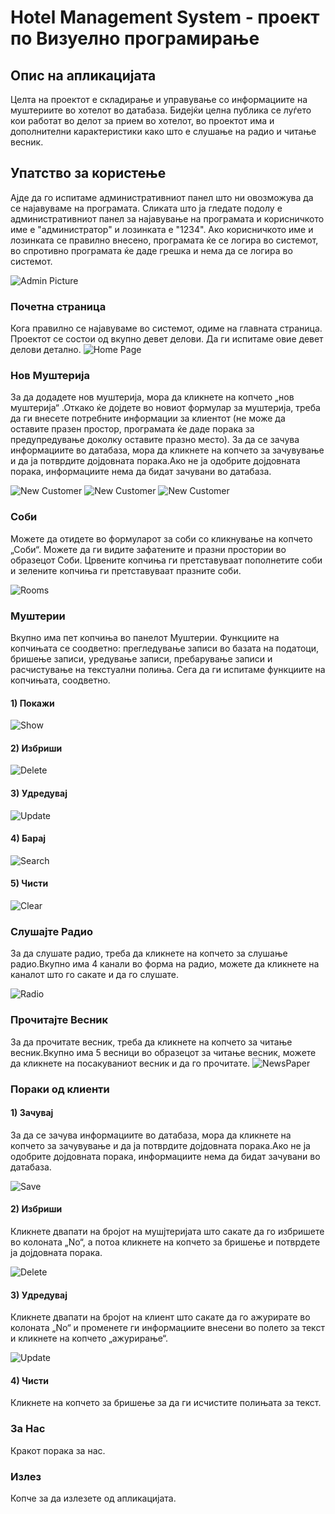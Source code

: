 # Hotel Management System - проект по Визуелно програмирање

## Опис на апликацијата
Целта на проектот е складирање и управување со информациите на муштериите во хотелот во датабаза. Бидејќи целна публика се луѓето кои работат во делот за прием во хотелот, во проектот има и дополнителни карактеристики како што е слушање на радио и читање весник.

## Упатство за користењe
Ајде да го испитаме административниот панел што ни овозможува да се најавуваме на програмата. Сликата што ја гледате подолу е административниот панел за најавување на програмата и корисничкото име е "администратор" и лозинката е "1234". Ако корисничкото име и лозинката се правилно внесено, програмата ќе се логира во системот, во спротивно програмата ќе даде грешка и нема да се логира во системот.

![Admin Picture](https://github.com/cuneythuseini/HotelManagementSystem/blob/master/img/admin.png)

### Почетна страница
Кога правилно се најавуваме во системот, одиме на главната страница. Проектот се состои од вкупно девет делови. Да ги испитаме овие девет делови детално.
![Home Page](https://github.com/cuneythuseini/HotelManagementSystem/blob/master/img/HomePage.png)

### Нов Муштерија
За да додадете нов муштерија, мора да кликнете на копчето „нов муштерија“ .Откако ќе дојдете во новиот формулар за муштерија, треба да ги внесете потребните информации за клиентот (не може да оставите празен простор, програмата ќе даде порака за предупредување доколку оставите празно место).
За да се зачува информациите во датабаза, мора да кликнете на копчето за зачувување и да ја потврдите дојдовната порака.Ако не ја одобрите дојдовната порака, информациите нема да бидат зачувани во датабаза.

![New Customer](https://github.com/cuneythuseini/HotelManagementSystem/blob/master/img/NewCustomer1.png)
![New Customer](https://github.com/cuneythuseini/HotelManagementSystem/blob/master/img/NewCustomer2.png)
![New Customer](https://github.com/cuneythuseini/HotelManagementSystem/blob/master/img/Screenshot_3.png)

### Соби
Можете да отидете во формуларот за соби со кликнување на копчето „Соби“. Можете да ги видите зафатените и празни простории во образецот Соби. Црвените копчиња ги претставуваат пополнетите соби и зелените копчиња ги претставуваат празните соби.

![Rooms](https://github.com/cuneythuseini/HotelManagementSystem/blob/master/img/Rooms.png)

### Муштерии
Вкупно има пет копчиња во панелот Муштерии. Функциите на копчињата се соодветно: прегледување записи во базата на податоци, бришење записи, уредување записи, пребарување записи и расчистување на текстуални полиња. Сега да ги испитаме функциите на копчињата, соодветно.

#### 1) Покажи
![Show](https://github.com/cuneythuseini/HotelManagementSystem/blob/master/img/Pokazi.png)

#### 2) Избриши
![Delete](https://github.com/cuneythuseini/HotelManagementSystem/blob/master/img/Izbrisi1-vert.jpg)

#### 3) Удредувај
![Update](https://github.com/cuneythuseini/HotelManagementSystem/blob/master/img/Udreduvaj_nov-vert.jpg)

#### 4) Барај
![Search](https://github.com/cuneythuseini/HotelManagementSystem/blob/master/img/Baraj.png)

#### 5) Чисти
![Clear](https://github.com/cuneythuseini/HotelManagementSystem/blob/master/img/cist1-vert.jpg)

### Слушајте Радио
За да слушате радио, треба да кликнете на копчето за слушање радио.Вкупно има 4 канали во форма на радио, можете да кликнете на каналот што го сакате и да го слушате.

![Radio](https://github.com/cuneythuseini/HotelManagementSystem/blob/master/img/Radio1.png)

### Прочитајте Весник
За да прочитате весник, треба да кликнете на копчето за читање весник.Вкупно има 5 весници во образецот за читање весник, можете да кликнете на посакуваниот весник и да го прочитате.
![NewsPaper](https://github.com/cuneythuseini/HotelManagementSystem/blob/master/img/Vesnik.png)

### Пораки од клиенти

#### 1) Зачувај 
За да се зачува информациите во датабаза, мора да кликнете на копчето за зачувување и да ја потврдите дојдовната порака.Ако не ја одобрите дојдовната порака, информациите нема да бидат зачувани во датабаза.

![Save](https://github.com/cuneythuseini/HotelManagementSystem/blob/master/img/ZacuvajPorakiOdKlienti.png)

#### 2) Избриши
Кликнете двапати на бројот на мушјтеријата што сакате да го избришете во колоната „No“, а потоа кликнете на копчето за бришење и потврдете ја дојдовната порака.

![Delete](https://github.com/cuneythuseini/HotelManagementSystem/blob/master/img/IzbrisiPorakiOdKlienti.png)

#### 3) Удредувај
Кликнете двапати на бројот на клиент што сакате да го ажурирате во колоната „No“ и променете ги информациите внесени во полето за текст и кликнете на копчето „ажурирање“.

![Update](https://github.com/cuneythuseini/HotelManagementSystem/blob/master/img/UdreduvajPorakiOdKlienti.png)

#### 4) Чисти
Кликнете на копчето за бришење за да ги исчистите полињата за текст.

### За Нас
Кракот порака за нас.

### Излез
Копче за да излезете од апликацијата.
